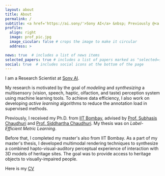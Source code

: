 ```yaml
---
layout: about
title: About
permalink: /
subtitle: <a href='https://ai.sony/'>Sony AI</a> &nbsp; Previously @<a href='https://www.iitb.ac.in/'>IIT Bombay</a>
profile:
  align: right
  image: prof_pic.jpg
  image_cicular: false # crops the image to make it circular
  address: >

news: true  # includes a list of news items
selected_papers: true # includes a list of papers marked as "selected={true}"
social: true  # includes social icons at the bottom of the page
---
```


I am a Research Scientist at [Sony AI](https://ai.sony/). 

My research is motivated by the goal of <i>modeling</i> and <i>synthesizing</i> a multisensory (vision, speech, haptic, olfaction, and taste) perception system using machine learning tools. To achieve data efficiency, I also work on developing <i>active learning</i> algorithms to reduce the annotation load in supervised methods. 

Previously, I received my Ph.D. from [IIT Bombay](https://www.iitb.ac.in/), advised by [Prof. Subhasis Chaudhuri](https://www.ee.iitb.ac.in/~sc/main/main.html) and [Prof. Siddhartha Chaudhuri](https://www.cse.iitb.ac.in/~sidch/). My thesis was on <i>Label-Efficient Metric Learning</i>. 

Before that, I completed my master's also from IIT Bombay. As a part of my master's thesis, I developed multimodal rendering techniques to synthesize a combined hapto-visual-auditory perceptual experience of interaction with 3D models of heritage sites. The goal was to provide access to heritage objects to visually-impaired people.

Here is my [CV](assets/pdf/priyadarshini_cv.pdf)